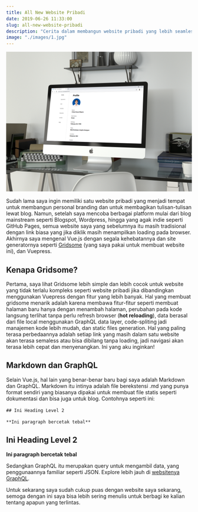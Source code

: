 ```yaml
---
title: All New Website Pribadi
date: 2019-06-26 11:33:00
slug: all-new-website-pribadi
description: "Cerita dalam membangun website pribadi yang lebih seamless dibanding sebelumnya"
image: "./images/1.jpg"
---
```

![tampilan website pribadi saya](./images/1.jpg)

Sudah lama saya ingin memiliki satu website pribadi yang menjadi tempat untuk membangun personal branding dan untuk membagikan tulisan-tulisan lewat blog. Namun, setelah saya mencoba berbagai platform mulai dari blog mainstream seperti Blogspot, Wordpress, hingga yang agak indie seperti GitHub Pages, semua website saya yang sebelumnya itu masih tradisional dengan link biasa yang jika diklik masih menampilkan loading pada browser. Akhirnya saya mengenal Vue.js dengan segala kehebatannya dan site generatornya seperti [Gridsome](https://gridsome.org) (yang saya pakai untuk membuat website ini), dan Vuepress.

## Kenapa Gridsome?

Pertama, saya lihat Gridsome lebih simple dan lebih cocok untuk website yang tidak terlalu kompleks seperti website pribadi jika dibandingkan menggunakan Vuepress dengan fitur yang lebih banyak. Hal yang membuat gridsome menarik adalah karena membawa fitur-fitur seperti membuat halaman baru hanya dengan menambah halaman, perubahan pada kode langsung terlihat tanpa perlu refresh browser (**hot reloading**), data berasal dari file local menggunakan GraphQL data layer, code-spliting jadi manajemen kode lebih mudah, dan static files generation. Hal yang paling terasa perbedaannya adalah setiap link yang masih dalam satu website akan terasa semaless atau bisa dibilang tanpa loading, jadi navigasi akan terasa lebih cepat dan menyenangkan. Ini yang aku inginkan!

## Markdown dan GraphQL
Selain Vue.js, hal lain yang benar-benar baru bagi saya adalah Markdown dan GraphQL. Markdown itu intinya adalah file berekstensi .md yang punya format sendiri yang biasanya dipakai untuk membuat file statis seperti dokumentasi dan bisa juga untuk blog. Contohnya seperti ini:


`## Ini Heading Level 2`

`**Ini paragraph bercetak tebal**`

## Ini Heading Level 2
**Ini paragraph bercetak tebal**

Sedangkan GraphQL itu merupakan query untuk mengambil data, yang penggunaannya familiar seperti JSON. Explore lebih jauh di [websitenya GraphQL](https://graphql.org).

Untuk sekarang saya sudah cukup puas dengan website saya sekarang, semoga dengan ini saya bisa lebih sering menulis untuk berbagi ke kalian tentang apapun yang terlintas.